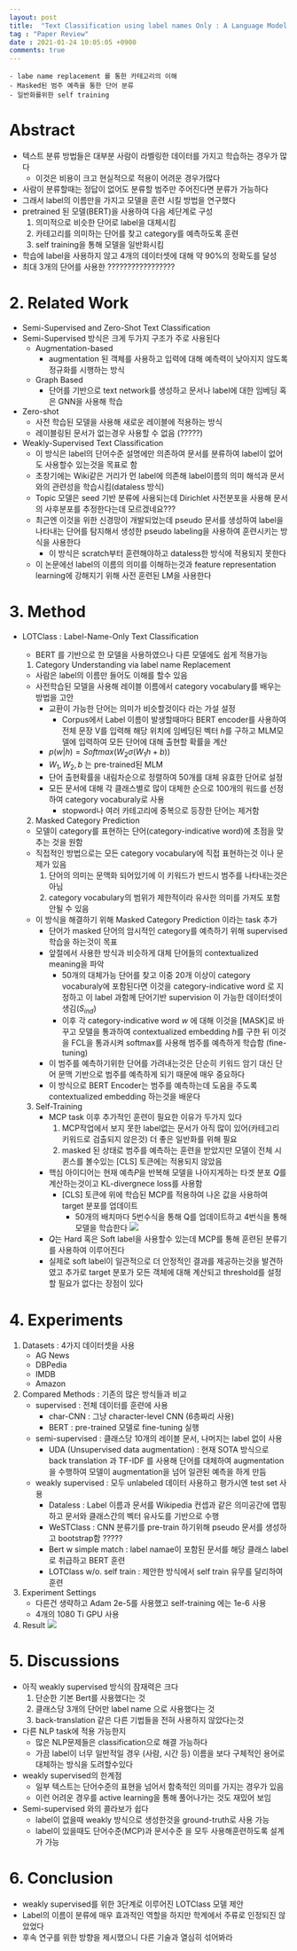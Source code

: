 ```yaml
---
layout: post
title:  "Text Classification using label names Only : A Language Model Self-Training Approach"
tag : "Paper Review"
date : 2021-01-24 10:05:05 +0900
comments: true
---
```



    - labe name replacement 를 통한 카테고리의 이해
    - Masked된 범주 예측을 통한 단어 분류
    - 일반화를위한 self training



# Abstract
- 텍스트 분류 방법들은 대부분 사람이 라벨링한 데이터를 가지고 학습하는 경우가 많다
  - 이것은 비용이 크고 현실적으로 적용이 어려운 경우가많다
- 사람이 분류할때는 정답이 없어도 분류할 범주만 주어진다면 분류가 가능하다
- 그래서 label의 이름만을 가지고 모델을 훈련 시킬 방법을 연구했다
- pretrained 된 모델(BERT)을 사용하여 다음 세단계로 구성
  1. 의미적으로 비슷한 단어로 label을 대체시킴
  2. 카테고리를 의미하는 단어를 찾고 category를 예측하도록 훈련
  3. self training을 통해 모델을 일반화시킴
- 학습에 label을 사용하지 않고 4개의 데이터셋에 대해 약 90%의 정확도를 달성
- 최대 3개의 단어를 사용한 ?????????????????


# 2. Related Work
- Semi-Supervised and Zero-Shot Text Classification
- Semi-Supervised 방식은 크게 두가지 구조가 주로 사용된다
  - Augmentation-based 
    - augmentation 된 객체를 사용하고 입력에 대해 예측력이 낮아지지 않도록 정규화를 시행하는 방식
  - Graph Based
    - 단어를 기반으로 text network를 생성하고 문서나 label에 대한 임베딩 혹은 GNN을 사용해 학습
- Zero-shot
  - 사전 학습된 모델을 사용해 새로운 레이블에 적용하는 방식
  - 레이블링된 문서가 없는경우 사용할 수 없음 (?????)
- Weakly-Supervised Text Classification
  - 이 방식은 label의 단어수준 설명에만 의존하여 문서를 분류하여 label이 없어도 사용할수 있는것을 목표로 함
  - 초창기에는 Wiki같은 거리가 먼 label에 의존해 label이름의 의미 해석과 문서와의 관련성을 학습시킴(dataless 방식)
  - Topic 모델은 seed 기반 분류에 사용되는데  Dirichlet 사전분포을 사용해 문서의 사후분포를 추정한다는데 모르겠네요???
  - 최근엔 이것을 위한 신경망이 개발되었는데 pseudo 문서를 생성하여 label을 나타내는 단어를 탐지해서 생성한 pseudo labeling을 사용하여 훈련시키는 방식을 사용한다
    - 이 방식은 scratch부터 훈련해야하고 dataless한 방식에 적용되지 못한다
  - 이 논문에선 label의 이름의 의미를 이해하는것과 feature representation learning에 강해지기 위해 사전 훈련된 LM을 사용한다

# 3. Method
- LOTClass : Label-Name-Only Text Classification
  - BERT 를 기반으로 한 모델을 사용하였으나 다른 모델에도 쉽게 적용가능
  1. Category Understanding via label name Replacement
    - 사람은 label의 이름만 들어도 이해를 할수 있음
    - 사전학습된 모델을 사용해 레이블 이름에서 category vocabulary를 배우는 방법을 고안
      - 교환이 가능한 단어는 의미가 비슷할것이다 라는 가설 설정
        - Corpus에서 Label 이름이 발생할때마다 BERT encoder를 사용하여 전체 문장 V를 입력해 해당 위치에 임베딩된 벡터 $h$를 구하고 MLM모델에 입력하여 모든 단어에 대해 출현할 확률을 계산
      - $p(w|h) = Softmax(W_2\sigma(W_1h+b))$
      - $W_1, W_2, b$ 는 pre-trained된 MLM
      - 단어 출현확률을 내림차순으로 정렬하여 50개를 대체 유효한 단어로 설정
      - 모든 문서에 대해 각 클래스별로 많이 대체한 순으로 100개의 워드를 선정하여 category vocaburaly로 사용
        - stopword나 여러 카테고리에 중복으로 등장한 단어는 제거함

  2. Masked Category Prediction
    - 모델이 category를 표현하는 단어(category-indicative word)에 초점을 맞추는 것을 원함
    - 직접적인 방법으로는 모든 category vocabulary에 직접 표현하는것 이나 문제가 있음
      1. 단어의 의미는 문맥화 되어있기에 이 키워드가 반드시 범주를 나타내는것은 아님
      2. category vocabulary의 범위가 제한적이라 유사한 의미를 가져도 포함 안될 수 있음
   - 이 방식을 해결하기 위해 Masked Category Prediction 이라는 task 추가
      - 단어가 masked 단어의 암시적인 category를 예측하기 위해 supervised 학습을 하는것이 목표
      - 앞절에서 사용한 방식과 비슷하게 대체 단어들의 contextualized meaning을 파악
         - 50개의 대체가능 단어를 찾고 이중 20개 이상이 category vocaburaly에 포함된다면 이것을 category-indicative word 로 지정하고 이 label 과함께 단어기반 supervision 이 가능한 데이터셋이 생김($S_{ind}$)
         - 이후 각 category-indicative word $w$ 에 대해 이것을 [MASK]로 바꾸고 모델을 통과하여 contextualized embedding $h$를 구한 뒤 이것을 FCL을 통과시켜 softmax를 사용해 범주를 예측하게 학습함 (fine-tuning)
      - 이 범주를 예측하기위한 단어를 가려내는것은 단순히 키워드 암기 대신 단어 문맥 기반으로 범주를 예측하게 되기 때문에 매우 중요하다
      - 이 방식으로 BERT Encoder는 범주를 예측하는데 도움을 주도록 contextualized embedding 하는것을 배운다
  3. Self-Training
      - MCP task 이후 추가적인 훈련이 필요한 이유가 두가지 있다
        1. MCP작업에서 보지 못한 label없는 문서가 아직 많이 있어(카테고리 키워드로 검출되지 않은것) 더 좋은 일반화를 위해 필요
        2. masked 된 상태로 범주를 예측하는 훈련을 받았지만 모델이 전체 시퀸스를 볼수있는 [CLS] 토큰에는 적용되지 않았음
      - 핵심 아이디어는 현재 예측$P$을 반복해 모델을 나아지게하는 타겟 분포 $Q$를 계산하는것이고 KL-divergnece loss를 사용함
        - [CLS] 토큰에 위에 학습된 MCP를 적용하여 나온 값을 사용하여 target 분포를 업데이트
          - 50개의 배치마다 5번수식을 통해 Q를 업데이트하고 4번식을 통해 모델을 학습한다
        ![](/assets/post/210124/foumula_5.png) 
      - $Q$는 Hard 혹은 Soft label을 사용할수 있는데 MCP를 통해 훈련된 분류기를 사용하여 이루어진다
      - 실제로 soft label이 일관적으로 더 안정적인 결과를 제공하는것을 발견하였고 추가로 target 분포가 모든 객체에 대해 계산되고 threshold를 설정할 필요가 없다는 장점이 있다
      


# 4. Experiments
  1. Datasets : 4가지 데이터셋을 사용
     - AG News
     - DBPedia
     - IMDB
     - Amazon
  2. Compared Methods : 기존의 많은 방식들과 비교
     - supervised : 전체 데이터를 훈련에 사용
       - char-CNN : 그냥 character-level CNN (6층짜리 사용)
       - BERT : pre-trained 모델로 fine-tuning 실행
     - semi-supervised : 클래스당 10개의 레이블 문서, 나머지는 label 없이 사용
       - UDA (Unsupervised data augmentation) : 현재 SOTA 방식으로 back translation 과 TF-IDF 를 사용해 단어를 대체하여 augmentation을 수행하여 모델이 augmentation을 넘어 일관된 예측을 하게 만듬
     - weakly supervised : 모두 unlabeled 데이터 사용하고 평가시엔 test set 사용
       - Dataless : Label 이름과 문서를 Wikipedia 컨셉과 같은 의미공간에 맵핑하고 문서와 클래스간의 벡터 유사도를 기반으로 수행
       - WeSTClass : CNN 분류기를 pre-train 하기위해 pseudo 문서를 생성하고 bootstrap함 ?????
       - Bert w simple match : label namae이 포함된 문서를 해당 클래스 label로 취급하고 BERT 훈련
       - LOTClass w/o. self train : 제안한 방식에서 self train 유무를 달리하여 훈련
  3. Experiment Settings
     - 다른건 생략하고 Adam 2e-5를 사용했고 self-training 에는 1e-6 사용
     - 4개의 1080 Ti GPU 사용
  5. Result
  ![](/assets/post/210124/figure_7.png) 
    


# 5. Discussions
  - 아직 weakly supervised 방식의 잠재력은 크다
    1. 단순한 기본 Bert를 사용했다는 것
    2. 클래스당 3개의 단어만 label name 으로 사용했다는 것
    3. back-translation 같은 다른 기법들을 전혀 사용하지 않았다는것
  - 다른 NLP task에 적용 가능한지
    - 많은 NLP문제들은 classification으로 해결 가능하다
    - 가끔 label이 너무 일반적일 경우 (사람, 시간 등) 이름을 보다 구체적인 용어로 대체하는 방식을 도려할수있다
  - weakly supervised의  한계점
    - 일부 텍스트는 단어수준의 표현을 넘어서 함축적인 의미를 가지는 경우가 있음
    - 이런 어려운 경우를 active learning을 통해 풀어나가는 것도 재밌어 보임
  - Semi-supervised 와의 콜라보가 쉽다
    - label이 없을때 weakly 방식으로 생성한것을 ground-truth로 사용 가능
    - label이 있을때도 단어수준(MCP)과 문서수준 을 모두 사용해훈련하도록 설계가 가능

# 6. Conclusion
  - weakly supervised를 위한 3단계로 이루어진 LOTClass 모델 제안
  - Label의 이름이 분류에 매우 효과적인 역할을 하지만 학계에서 주류로 인정되진 않았었다
  - 후속 연구를 위한 방향을 제시했으니 다른 기술과 열심히 섞어봐라


